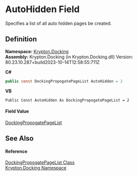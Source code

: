 # AutoHidden Field


Specifies a list of all auto hidden pages be created.



## Definition
**Namespace:** <a href="98399376-cf41-9454-4b4d-4fab2ca20bc7.md">Krypton.Docking</a>  
**Assembly:** Krypton.Docking (in Krypton.Docking.dll) Version: 80.23.10.287+build2023-10-14T12:58:55:711Z

**C#**
``` C#
public const DockingPropogatePageList AutoHidden = 2
```
**VB**
``` VB
Public Const AutoHidden As DockingPropogatePageList = 2
```



#### Field Value
<a href="a117aaeb-63b6-f1c7-496f-81c894fc768e.md">DockingPropogatePageList</a>

## See Also


#### Reference
<a href="a117aaeb-63b6-f1c7-496f-81c894fc768e.md">DockingPropogatePageList Class</a>  
<a href="98399376-cf41-9454-4b4d-4fab2ca20bc7.md">Krypton.Docking Namespace</a>  
